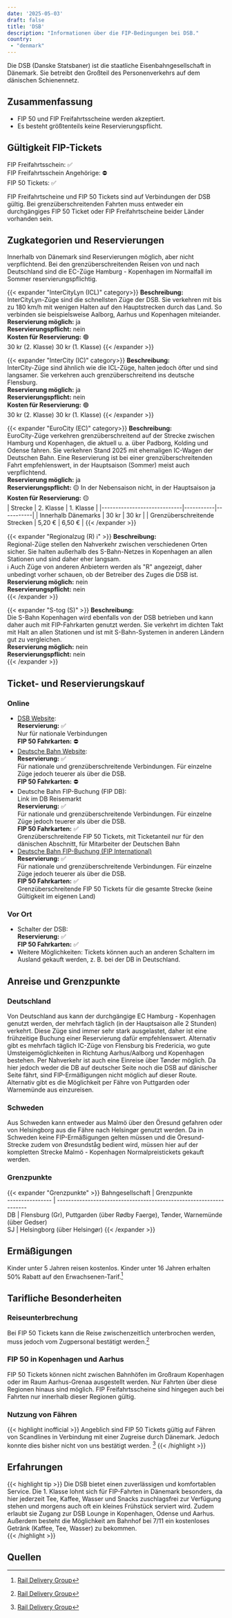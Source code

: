 ```yaml
---
date: '2025-05-03'
draft: false
title: 'DSB'
description: "Informationen über die FIP-Bedingungen bei DSB."
country:
 - "denmark"
---
```


Die DSB (Danske Statsbaner) ist die staatliche Eisenbahngesellschaft in Dänemark. Sie betreibt den Großteil des Personenverkehrs auf dem dänischen Schienennetz.

## Zusammenfassung
- FIP 50 und FIP Freifahrtsscheine werden akzeptiert.
- Es besteht größtenteils keine Reservierungspflicht.

## Gültigkeit FIP-Tickets
FIP Freifahrtsschein: ✅  
FIP Freifahrtsschein Angehörige: ⛔  
FIP 50 Tickets: ✅  

FIP Freifahrtscheine und FIP 50 Tickets sind auf Verbindungen der DSB gültig. Bei grenzüberschreitenden Fahrten muss entweder ein durchgängiges FIP 50 Ticket oder FIP Freifahrtscheine beider Länder vorhanden sein.

## Zugkategorien und Reservierungen
Innerhalb von Dänemark sind Reservierungen möglich, aber nicht verpflichtend. Bei den grenzüberschreitenden Reisen von und nach Deutschland sind die EC-Züge Hamburg - Kopenhagen im Normalfall im Sommer reservierungspflichtig.


{{< expander "InterCityLyn (ICL)" category>}}
**Beschreibung:**  
InterCityLyn-Züge sind die schnellsten Züge der DSB. Sie verkehren mit bis zu 180 km/h mit wenigen Halten auf den Hauptstrecken durch das Land. So verbinden sie beispielsweise Aalborg, Aarhus und Kopenhagen miteiander.  
**Reservierung möglich:** ja  
**Reservierungspflicht:** nein  
**Kosten für Reservierung:** 🟢  
30 kr (2. Klasse)
30 kr (1. Klasse)
{{< /expander >}}

{{< expander "InterCity (IC)" category>}}
**Beschreibung:**  
InterCity-Züge sind ähnlich wie die ICL-Züge, halten jedoch öfter und sind langsamer. Sie verkehren auch grenzüberschreitend ins deutsche Flensburg.  
**Reservierung möglich:** ja  
**Reservierungspflicht:** nein  
**Kosten für Reservierung:** 🟢  
30 kr (2. Klasse)
30 kr (1. Klasse)
{{< /expander >}}

{{< expander "EuroCity (EC)" category>}}
**Beschreibung:**  
EuroCity-Züge verkehren grenzüberschreitend auf der Strecke zwischen Hamburg und Kopenhagen, die aktuell u. a. über Padborg, Kolding und Odense fahren. Sie verkehren Stand 2025 mit ehemaligen IC-Wagen der Deutschen Bahn. Eine Reservierung ist bei einer grenzüberschreitenden Fahrt empfehlenswert, in der Hauptsaison (Sommer) meist auch verpflichtend.  
**Reservierung möglich:** ja  
**Reservierungspflicht:** 🟡 In der Nebensaison nicht, in der Hauptsaison ja  
**Kosten für Reservierung:** 🟡  
| Strecke                     | 2. Klasse | 1. Klasse |
|-----------------------------|-----------|-----------|
| Innerhalb Dänemarks         | 30 kr    | 30 kr    |
| Grenzüberschreitende Strecken | 5,20 € | 6,50 € |
{{< /expander >}}

{{< expander "Regionalzug (R) ℹ️" >}}
**Beschreibung:**  
Regional-Züge stellen den Nahverkehr zwischen verschiedenen Orten sicher. Sie halten außerhalb des S-Bahn-Netzes in Kopenhagen an allen Stationen und sind daher eher langsam.   
ℹ️ Auch Züge von anderen Anbietern werden als "R" angezeigt, daher unbedingt vorher schauen, ob der Betreiber des Zuges die DSB ist.  
**Reservierung möglich:** nein  
**Reservierungspflicht:** nein    
{{< /expander >}}

{{< expander "S-tog (S)" >}}
**Beschreibung:**  
Die S-Bahn Kopenhagen wird ebenfalls von der DSB betrieben und kann daher auch mit FIP-Fahrkarten genutzt werden. Sie verkehrt im dichten Takt mit Halt an allen Stationen und ist mit S-Bahn-Systemen in anderen Ländern gut zu vergleichen.  
**Reservierung möglich:** nein  
**Reservierungspflicht:** nein    
{{< /expander >}}

## Ticket- und Reservierungskauf
### Online
- [DSB Website](https://www.dsb.dk):  
  **Reservierung:** ✅  
  Nur für nationale Verbindungen  
  **FIP 50 Fahrkarten:** ⛔  
- [Deutsche Bahn Website](https://bahn.de/):  
  **Reservierung:** ✅  
  Für nationale und grenzüberschreitende Verbindungen. Für einzelne Züge jedoch teuerer als über die DSB.  
  **FIP 50 Fahrkarten:** ⛔  
- Deutsche Bahn FIP-Buchung (FIP DB):  
  Link im DB Reisemarkt  
  **Reservierung:** ✅  
  Für nationale und grenzüberschreitende Verbindungen. Für einzelne Züge jedoch teuerer als über die DSB.  
  **FIP 50 Fahrkarten:** ✅  
  Grenzüberschreitende FIP 50 Tickets, mit Ticketanteil nur für den dänischen Abschnitt, für Mitarbeiter der Deutschen Bahn
- [Deutsche Bahn FIP-Buchung (FIP International)](https://www.bahn.de/buchung/start?KL=2&ET=FIP_SONSTIGE)  
  **Reservierung:** ✅  
  Für nationale und grenzüberschreitende Verbindungen. Für einzelne Züge jedoch teuerer als über die DSB.   
  **FIP 50 Fahrkarten:** ✅    
  Grenzüberschreitende FIP 50 Tickets für die gesamte Strecke (keine Gültigkeit im eigenen Land)

### Vor Ort
- Schalter der DSB:  
  **Reservierung:** ✅  
  **FIP 50 Fahrkarten:** ✅  
- Weitere Möglichkeiten: 
  Tickets können auch an anderen Schaltern im Ausland gekauft werden, z. B. bei der DB in Deutschland.

## Anreise und Grenzpunkte
### Deutschland
Von Deutschland aus kann der durchgängige EC Hamburg - Kopenhagen genutzt werden, der mehrfach täglich (in der Hauptsaison alle 2 Stunden) verkehrt. Diese Züge sind immer sehr stark ausgelastet, daher ist eine frühzeitige Buchung einer Reservierung dafür empfehlenswert. Alternativ gibt es mehrfach täglich IC-Züge von Flensburg bis Fredericia, wo gute Umsteigemöglichkeiten in Richtung Aarhus/Aalborg und Kopenhagen bestehen. Per Nahverkehr ist auch eine Einreise über Tønder möglich. Da hier jedoch weder die DB auf deutscher Seite noch die DSB auf dänischer Seite fährt, sind FIP-Ermäßigungen nicht möglich auf dieser Route. Alternativ gibt es die Möglichkeit per Fähre von Puttgarden oder Warnemünde aus einzureisen.

### Schweden
Aus Schweden kann entweder aus Malmö über den Öresund gefahren oder von Helsingborg aus die Fähre nach Helsingør genutzt werden. Da in Schweden keine FIP-Ermäßigungen gelten müssen und die Öresund-Strecke zudem von Øresundståg bedient wird, müssen hier auf der kompletten Strecke Malmö - Kopenhagen Normalpreistickets gekauft werden.

### Grenzpunkte
{{< expander "Grenzpunkte" >}}
Bahngesellschaft | Grenzpunkte  
---------------- | -------------------------------------------------------------------  
DB | Flensburg (Gr), Puttgarden (über Rødby Faerge), Tønder, Warnemünde (über Gedser)   
SJ | Helsingborg (über Helsingør)
{{< /expander >}}

## Ermäßigungen
Kinder unter 5 Jahren reisen kostenlos. Kinder unter 16 Jahren erhalten 50% Rabatt auf den Erwachsenen-Tarif.[^1]  

## Tarifliche Besonderheiten
### Reiseunterbrechung
Bei FIP 50 Tickets kann die Reise zwischenzeitlich unterbrochen werden, muss jedoch vom Zugpersonal bestätigt werden.[^1]  

### FIP 50 in Kopenhagen und Aarhus
FIP 50 Tickets können nicht zwischen Bahnhöfen im Großraum Kopenhagen oder im Raum Aarhus-Grenaa ausgestellt werden. Nur Fahrten über diese Regionen hinaus sind möglich. FIP Freifahrtsscheine sind hingegen auch bei Fahrten nur innerhalb dieser Regionen gültig.

### Nutzung von Fähren
{{< highlight inofficial >}}
Angeblich sind FIP 50 Tickets gültig auf Fähren von Scandlines in Verbindung mit einer Zugreise durch Dänemark. Jedoch konnte dies bisher nicht von uns bestätigt werden. [^1] 
{{< /highlight >}}

## Erfahrungen
{{< highlight tip >}}
Die DSB bietet einen zuverlässigen und komfortablen Service. Die 1. Klasse lohnt sich für FIP-Fahrten in Dänemark besonders, da hier jederzeit Tee, Kaffee, Wasser und Snacks zuschlagsfrei zur Verfügung stehen und morgens auch oft ein kleines Frühstück serviert wird. Zudem erlaubt sie Zugang zur DSB Lounge in Kopenhagen, Odense und Aarhus. Außerdem besteht die Möglichkeit am Bahnhof bei 7/11 ein kostenloses Getränk (Kaffee, Tee, Wasser) zu bekommen.  
{{< /highlight >}}

## Quellen
[^1]: [Rail Delivery Group](https://www.raildeliverygroup.com/rst/europe-and-fip.html#Tips)
